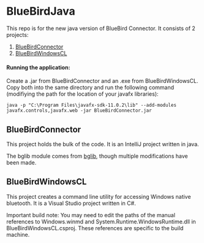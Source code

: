 # BlueBirdJava

This repo is for the new java version of BlueBird Connector. It consists of 2 projects:
1. [BlueBirdConnector](#bbc)
2. [BlueBirdWindowsCL](#bbWinCL)

#### Running the application:
Create a .jar from BlueBirdConnector and an .exe from BlueBirdWindowsCL. Copy both into the same directory and run the following command (modifiying the path for the location of your javafx libraries):
```
java -p "C:\Program Files\javafx-sdk-11.0.2\lib" --add-modules javafx.controls,javafx.web -jar BlueBirdConnector.jar
```

## <a name="bbc"></a>BlueBirdConnector

This project holds the bulk of the code. It is an IntelliJ project written in java.

The bglib module comes from [bglib](#https://github.com/SINTEF-9012/bglib), though multiple modifications have been made.

## <a name="bbWinCL"></a>BlueBirdWindowsCL

This project creates a command line utility for accessing Windows native bluetooth. It is a Visual Studio project written in C#.

Important build note: You may need to edit the paths of the manual references to Windows.winmd and System.Runtime.WindowsRuntime.dll in BlueBirdWindowsCL.csproj. These references are specific to the build machine.
